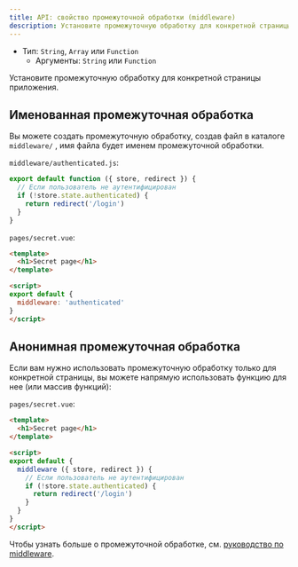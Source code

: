 ```yaml
---
title: API: свойство промежуточной обработки (middleware)
description: Установите промежуточную обработку для конкретной страницы приложения.
---
```


- Тип: `String`, `Array` или `Function`
    - Аргументы: `String` или `Function`

Установите промежуточную обработку для конкретной страницы приложения.

## Именованная промежуточная обработка

Вы можете создать промежуточную обработку, создав файл в каталоге `middleware/` , имя файла будет именем промежуточной обработки.

`middleware/authenticated.js`:

```js
export default function ({ store, redirect }) {
  // Если пользователь не аутентифицирован
  if (!store.state.authenticated) {
    return redirect('/login')
  }
}
```

`pages/secret.vue`:

```html
<template>
  <h1>Secret page</h1>
</template>

<script>
export default {
  middleware: 'authenticated'
}
</script>
```

## Анонимная промежуточная обработка

Если вам нужно использовать промежуточную обработку только для конкретной страницы, вы можете напрямую использовать функцию для нее (или массив функций):

`pages/secret.vue`:

```html
<template>
  <h1>Secret page</h1>
</template>

<script>
export default {
  middleware ({ store, redirect }) {
    // Если пользователь не аутентифицирован
    if (!store.state.authenticated) {
      return redirect('/login')
    }
  }
}
</script>
```

Чтобы узнать больше о промежуточной обработке, см. [руководство по middleware](/guide/routing#middleware).
